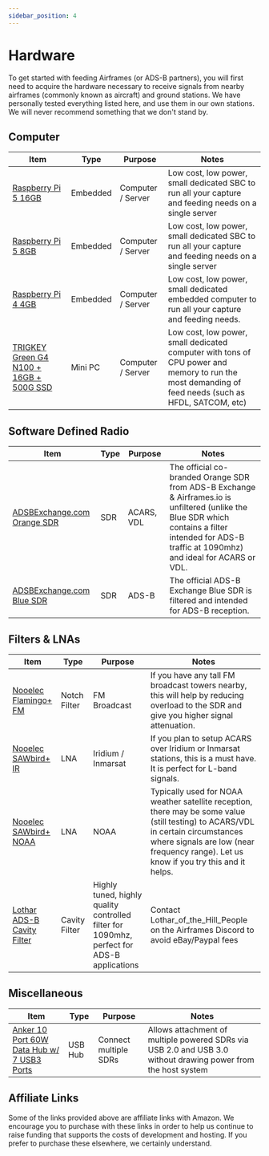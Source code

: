 ```yaml
---
sidebar_position: 4
---
```


# Hardware

To get started with feeding Airframes (or ADS-B partners), you will first need to acquire the hardware necessary to receive signals from nearby
airframes (commonly known as aircraft) and ground stations. We have personally tested everything listed here, and use them in our own stations. We will never recommend something that we don't stand by.

## Computer

| Item | Type | Purpose | Notes |
| ---- | ---- | ------- | ----- |
| [Raspberry Pi 5 16GB](https://www.amazon.com/dp/B0DSPYPKRG?tag=airframes05-20) | Embedded | Computer / Server | Low cost, low power, small dedicated SBC to run all your capture and feeding needs on a single server |
| [Raspberry Pi 5 8GB](https://www.amazon.com/dp/B0CK2FCG1K?tag=airframes05-20) | Embedded | Computer / Server | Low cost, low power, small dedicated SBC to run all your capture and feeding needs on a single server |
| [Raspberry Pi 4 4GB](https://www.amazon.com/dp/B07TC2BK1X?tag=airframes05-20) | Embedded | Computer / Server | Low cost, low power, small dedicated embedded computer to run all your capture and feeding needs. |
| [TRIGKEY Green G4 N100 + 16GB + 500G SSD](https://www.amazon.com/dp/B0CLNTGPM8?tag=airframes05-20) | Mini PC | Computer / Server | Low cost, low power, small dedicated computer with tons of CPU power and memory to run the most demanding of feed needs (such as HFDL, SATCOM, etc) |

## Software Defined Radio

| Item | Type | Purpose | Notes |
| ---- | ---- | ------- | ----- |
| [ADSBExchange.com Orange SDR](https://www.amazon.com/ADSBexchange-com-Orange-R860-RTL2832U-TCXO/dp/B09NJWMY56?&_encoding=UTF8&tag=airframes05-20&linkCode=ur2&linkId=b8c22b69822d02b6f223318844d22d08&camp=1789&creative=9325) | SDR | ACARS, VDL | The official co-branded Orange SDR from ADS-B Exchange &amp; Airframes.io is unfiltered (unlike the Blue SDR which contains a filter intended for ADS-B traffic at 1090mhz) and ideal for ACARS or VDL. |
| [ADSBExchange.com Blue SDR](https://www.amazon.com/ADSBexchange-com-RTL2832U-Antenna-Software-Industrial/dp/B09F2ND4R6?&_encoding=UTF8&tag=airframes05-20&linkCode=ur2&linkId=3f770a9f2aa2cb592f7cd490064b55f7&camp=1789&creative=9325) | SDR | ADS-B | The official ADS-B Exchange Blue SDR is filtered and intended for ADS-B reception. |

## Filters & LNAs

| Item | Type | Purpose | Notes |
| ---- | ---- | ------- | ----- |
| [Nooelec Flamingo+ FM](https://www.amazon.com/Flamingo-FM-Applications-Problematic-SMA-Connected/dp/B07XKY8YKB?&_encoding=UTF8&tag=airframes05-20&linkCode=ur2&linkId=b8c22b69822d02b6f223318844d22d08&camp=1789&creative=9325) | Notch Filter | FM Broadcast | If you have any tall FM broadcast towers nearby, this will help by reducing overload to the SDR and give you higher signal attenuation. |
| [Nooelec SAWbird+ IR](https://www.amazon.com/Nooelec-SAWbird-IR-Ultra-Low-Applications/dp/B07K1LW983?&_encoding=UTF8&tag=airframes05-20&linkCode=ur2&linkId=b8c22b69822d02b6f223318844d22d08&camp=1789&creative=9325) | LNA | Iridium / Inmarsat | If you plan to setup ACARS over Iridium or Inmarsat stations, this is a must have. It is perfect for L-band signals. |
| [Nooelec SAWbird+ NOAA](https://www.amazon.com/Nooelec-SAWbird-NOAA-Ultra-Low-Applications/dp/B07TWPR871?&_encoding=UTF8&tag=airframes05-20&linkCode=ur2&linkId=b8c22b69822d02b6f223318844d22d08&camp=1789&creative=9325) | LNA | NOAA | Typically used for NOAA weather satellite reception, there may be some value (still testing) to ACARS/VDL in certain circumstances where signals are low (near frequency range). Let us know if you try this and it helps. |
| [Lothar ADS-B Cavity Filter](https://www.ebay.com/itm/125994272837) | Cavity Filter | Highly tuned, highly quality controlled filter for 1090mhz, perfect for ADS-B applications | Contact Lothar_of_the_Hill_People on the Airframes Discord to avoid eBay/Paypal fees |

## Miscellaneous

| Item | Type | Purpose | Notes |
| ---- | ---- | ------- | ----- |
| [Anker 10 Port 60W Data Hub w/ 7 USB3 Ports](https://www.amazon.com/Anker-PowerIQ-Charging-MacBook-Surface/dp/B00VDVCQ84?tag=airframes05-20) | USB Hub | Connect multiple SDRs | Allows attachment of multiple powered SDRs via USB 2.0 and USB 3.0 without drawing power from the host system |

## Affiliate Links

Some of the links provided above are affiliate links with Amazon. We encourage you to purchase with these links in order to help us
continue to raise funding that supports the costs of development and hosting. If you prefer to purchase these elsewhere, we certainly understand.
